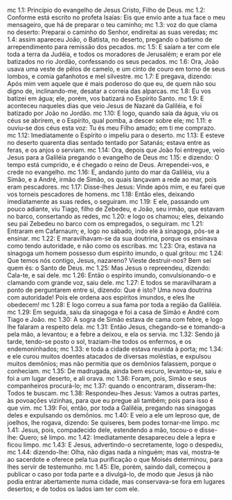mc 1.1: Princípio do evangelho de Jesus Cristo, Filho de Deus.
mc 1.2: Conforme está escrito no profeta Isaías: Eis que envio ante a tua face o meu mensageiro, que há de preparar o teu caminho;
mc 1.3: voz do que clama no deserto: Preparai o caminho do Senhor, endireitai as suas veredas;
mc 1.4: assim apareceu João, o Batista, no deserto, pregando o batismo de arrependimento para remissão dos pecados.
mc 1.5: E saíam a ter com ele toda a terra da Judéia, e todos os moradores de Jerusalém; e eram por ele batizados no rio Jordão, confessando os seus pecados.
mc 1.6: Ora, João usava uma veste de pêlos de camelo, e um cinto de couro em torno de seus lombos, e comia gafanhotos e mel silvestre.
mc 1.7: E pregava, dizendo: Após mim vem aquele que é mais poderoso do que eu, de quem não sou digno de, inclinando-me, desatar a correia das alparcas.
mc 1.8: Eu vos batizei em água; ele, porém, vos batizará no Espírito Santo.
mc 1.9: E aconteceu naqueles dias que veio Jesus de Nazaré da Galiléia, e foi batizado por João no Jordão.
mc 1.10: E logo, quando saía da água, viu os céus se abrirem, e o Espírito, qual pomba, a descer sobre ele;
mc 1.11: e ouviu-se dos céus esta voz: Tu és meu Filho amado; em ti me comprazo.
mc 1.12: Imediatamente o Espírito o impeliu para o deserto.
mc 1.13: E esteve no deserto quarenta dias sentado tentado por Satanás; estava entre as feras, e os anjos o serviam.
mc 1.14: Ora, depois que João foi entregue, veio Jesus para a Galiléia pregando o evangelho de Deus
mc 1.15: e dizendo: O tempo está cumprido, e é chegado o reino de Deus. Arrependei-vos, e crede no evangelho.
mc 1.16: E, andando junto do mar da Galiléia, viu a Simão, e a André, irmão de Simão, os quais lançavam a rede ao mar, pois eram pescadores.
mc 1.17: Disse-lhes Jesus: Vinde após mim, e eu farei que vos torneis pescadores de homens.
mc 1.18: Então eles, deixando imediatamente as suas redes, o seguiram.
mc 1.19: E ele, passando um pouco adiante, viu Tiago, filho de Zebedeu, e João, seu irmão, que estavam no barco, consertando as redes,
mc 1.20: e logo os chamou; eles, deixando seu pai Zebedeu no barco com os empregados, o seguiram.
mc 1.21: Entraram em Cafarnaum; e, logo no sábado, indo ele à sinagoga, pôs-se a ensinar.
mc 1.22: E maravilhavam-se da sua doutrina, porque os ensinava como tendo autoridade, e não como os escribas.
mc 1.23: Ora, estava na sinagoga um homem possesso dum espírito imundo, o qual gritou:
mc 1.24: Que temos nós contigo, Jesus, nazareno? Vieste destruir-nos? Bem sei quem és: o Santo de Deus.
mc 1.25: Mas Jesus o repreendeu, dizendo: Cala-te, e sai dele.
mc 1.26: Então o espírito imundo, convulsionando-o e clamando com grande voz, saiu dele.
mc 1.27: E todos se maravilharam a ponto de perguntarem entre si, dizendo: Que é isto? Uma nova doutrina com autoridade! Pois ele ordena aos espíritos imundos, e eles lhe obedecem!
mc 1.28: E logo correu a sua fama por toda a região da Galiléia.
mc 1.29: Em seguida, saiu da sinagoga e foi a casa de Simão e André com Tiago e João.
mc 1.30: A sogra de Simão estava de cama com febre, e logo lhe falaram a respeito dela.
mc 1.31: Então Jesus, chegando-se e tomando-a pela mão, a levantou; e a febre a deixou, e ela os servia.
mc 1.32: Sendo já tarde, tendo-se posto o sol, traziam-lhe todos os enfermos, e os endemoninhados;
mc 1.33: e toda a cidade estava reunida à porta;
mc 1.34: e ele curou muitos doentes atacados de diversas moléstias, e expulsou muitos demônios; mas não permitia que os demônios falassem, porque o conheciam.
mc 1.35: De madrugada, ainda bem escuro, levantou-se, saiu e foi a um lugar deserto, e ali orava.
mc 1.36: Foram, pois, Simão e seus companheiros procurá-lo;
mc 1.37: quando o encontraram, disseram-lhe: Todos te buscam.
mc 1.38: Respondeu-lhes Jesus: Vamos a outras partes, às povoações vizinhas, para que eu pregue ali também; pois para isso é que vim.
mc 1.39: Foi, então, por toda a Galiléia, pregando nas sinagogas deles e expulsando os demônios.
mc 1.40: E veio a ele um leproso que, de joelhos, lhe rogava, dizendo: Se quiseres, bem podes tornar-me limpo.
mc 1.41: Jesus, pois, compadecido dele, estendendo a mão, tocou-o e disse-lhe: Quero; sê limpo.
mc 1.42: Imediatamente desapareceu dele a lepra e ficou limpo.
mc 1.43: E Jesus, advertindo-o secretamente, logo o despediu,
mc 1.44: dizendo-lhe: Olha, não digas nada a ninguém; mas vai, mostra-te ao sacerdote e oferece pela tua purificação o que Moisés determinou, para lhes servir de testemunho.
mc 1.45: Ele, porém, saindo dali, começou a publicar o caso por toda parte e a divulgá-lo, de modo que Jesus já não podia entrar abertamente numa cidade, mas conservava-se fora em lugares desertos; e de todos os lados iam ter com ele.
